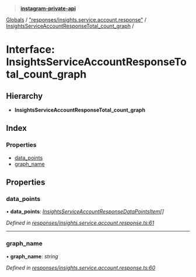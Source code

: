 > **[instagram-private-api](../README.md)**

[Globals](../README.md) / ["responses/insights.service.account.response"](../modules/_responses_insights_service_account_response_.md) / [InsightsServiceAccountResponseTotal_count_graph](_responses_insights_service_account_response_.insightsserviceaccountresponsetotal_count_graph.md) /

# Interface: InsightsServiceAccountResponseTotal_count_graph

## Hierarchy

* **InsightsServiceAccountResponseTotal_count_graph**

## Index

### Properties

* [data_points](_responses_insights_service_account_response_.insightsserviceaccountresponsetotal_count_graph.md#data_points)
* [graph_name](_responses_insights_service_account_response_.insightsserviceaccountresponsetotal_count_graph.md#graph_name)

## Properties

###  data_points

• **data_points**: *[InsightsServiceAccountResponseDataPointsItem](_responses_insights_service_account_response_.insightsserviceaccountresponsedatapointsitem.md)[]*

*Defined in [responses/insights.service.account.response.ts:61](https://github.com/dilame/instagram-private-api/blob/173bc62/src/responses/insights.service.account.response.ts#L61)*

___

###  graph_name

• **graph_name**: *string*

*Defined in [responses/insights.service.account.response.ts:60](https://github.com/dilame/instagram-private-api/blob/173bc62/src/responses/insights.service.account.response.ts#L60)*